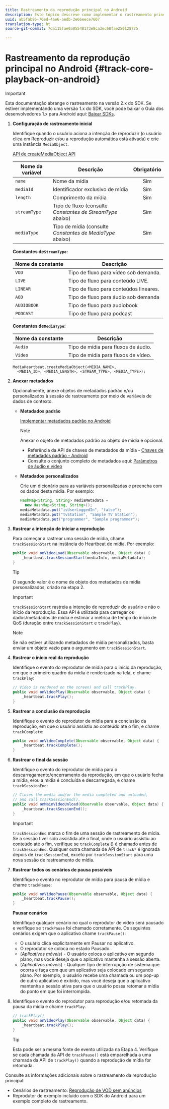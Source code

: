 ```yaml
---
title: Rastreamento da reprodução principal no Android
description: Este tópico descreve como implementar o rastreamento principal usando o SDK do Media no Android.
uuid: ab5fab95-76ed-4ae6-aedb-2e66eece7607
translation-type: ht
source-git-commit: 7da115fae0a05548173e8ca3ec68fae250128775

---
```



# Rastreamento da reprodução principal no Android {#track-core-playback-on-android}

>[!IMPORTANT]
>Esta documentação abrange o rastreamento na versão 2.x do SDK. Se estiver implementando uma versão 1.x do SDK, você pode baixar o Guia dos desenvolvedores 1.x para Android aqui: [Baixar SDKs](/help/sdk-implement/download-sdks.md).

1. **Configuração de rastreamento inicial**

   Identifique quando o usuário aciona a intenção de reproduzir (o usuário clica em Reproduzir e/ou a reprodução automática está ativada) e crie uma instância `MediaObject`.

   [API de createMediaObject API](https://adobe-marketing-cloud.github.io/media-sdks/reference/android/com/adobe/primetime/va/simple/MediaHeartbeat.html#createMediaObject-java.lang.String-java.lang.String-java.lang.Double-java.lang.String-com.adobe.primetime.va.simple.MediaHeartbeat.MediaType-)

   | Nome da variável | Descrição | Obrigatório |
   | --- | --- | :---: |
   | `name` | Nome da mídia | Sim |
   | `mediaId` | Identificador exclusivo de mídia | Sim |
   | `length` | Comprimento da mídia | Sim |
   | `streamType` | Tipo de fluxo (consulte _Constantes de StreamType_ abaixo) | Sim |
   | `mediaType` | Tipo de mídia (consulte _Constantes de MediaType_ abaixo) | Sim |

   **Constantes de`StreamType`:**

   | Nome da constante | Descrição |
   |---|---|
   | `VOD` | Tipo de fluxo para vídeo sob demanda. |
   | `LIVE` | Tipo de fluxo para conteúdo LIVE. |
   | `LINEAR` | Tipo de fluxo para conteúdos lineares. |
   | `AOD` | Tipo de fluxo para áudio sob demanda |
   | `AUDIOBOOK` | Tipo de fluxo para audiobook |
   | `PODCAST` | Tipo de fluxo para podcast |

   **Constantes de`MediaType`:**

   | Nome da constante | Descrição |
   |---|---|
   | `Audio` | Tipo de mídia para fluxos de áudio. |
   | `Video` | Tipo de mídia para fluxos de vídeo. |

   ```
   MediaHeartbeat.createMediaObject(<MEDIA_NAME>,  
     <MEDIA_ID>, <MEDIA_LENGTH>, <STREAM_TYPE>, <MEDIA_TYPE>);
   ```

1. **Anexar metadados**

   Opcionalmente, anexe objetos de metadados padrão e/ou personalizados à sessão de rastreamento por meio de variáveis de dados de contexto.

   * **Metadados padrão**

      [Implementar metadados padrão no Android](/help/sdk-implement/track-av-playback/impl-std-metadata/impl-std-metadata-android.md)

      >[!NOTE]
      >
      >Anexar o objeto de metadados padrão ao objeto de mídia é opcional.

      * Referência da API de chaves de metadados da mídia - [Chaves de metadados padrão - Android](https://adobe-marketing-cloud.github.io/media-sdks/reference/android/com/adobe/primetime/va/simple/MediaHeartbeat.VideoMetadataKeys.html)
      * Consulte o conjunto completo de metadados aqui: [Parâmetros de áudio e vídeo](/help/metrics-and-metadata/audio-video-parameters.md)
   * **Metadados personalizados**

      Crie um dicionário para as variáveis personalizadas e preencha com os dados desta mídia. Por exemplo:

      ```java
      HashMap<String, String> mediaMetadata =  
        new HashMap<String, String>(); 
      mediaMetadata.put("isUserLoggedIn", "false"); 
      mediaMetadata.put("tvStation", "Sample TV Station"); 
      mediaMetadata.put("programmer", "Sample programmer");
      ```


1. **Rastrear a intenção de iniciar a reprodução**

   Para começar a rastrear uma sessão de mídia, chame `trackSessionStart` na instância do Heartbeat de mídia. Por exemplo:

   ```java
   public void onVideoLoad(Observable observable, Object data) {  
       _heartbeat.trackSessionStart(mediaInfo, mediaMetadata); 
   }
   ```

   >[!TIP]
   >
   >O segundo valor é o nome de objeto dos metadados de mídia personalizados, criado na etapa 2.

   >[!IMPORTANT]
   >
   >`trackSessionStart` rastreia a intenção de reproduzir do usuário e não o início da reprodução. Essa API é utilizada para carregar os dados/metadados de mídia e estimar a métrica de tempo do início de QoS (duração entre `trackSessionStart` e `trackPlay`).

   >[!NOTE]
   >
   >Se não estiver utilizando metadados de mídia personalizados, basta enviar um objeto vazio para o argumento em `trackSessionStart`.

1. **Rastrear o início real da reprodução**

   Identifique o evento do reprodutor de mídia para o início da reprodução, em que o primeiro quadro da mídia é renderizado na tela, e chame `trackPlay`:

   ```java
   // Video is rendered on the screen) and call trackPlay.  
   public void onVideoPlay(Observable observable, Object data) { 
       _heartbeat.trackPlay(); 
   }
   ```

1. **Rastrear a conclusão da reprodução**

   Identifique o evento do reprodutor de mídia para a conclusão da reprodução, em que o usuário assistiu ao conteúdo até o fim, e chame `trackComplete`:

   ```java
   public void onVideoComplete(Observable observable, Object data) { 
       _heartbeat.trackComplete(); 
   }
   ```

1. **Rastrear o final da sessão**

   Identifique o evento do reprodutor de mídia para o descarregamento/encerramento da reprodução, em que o usuário fecha a mídia, e/ou a mídia é concluída e descarregada, e chame `trackSessionEnd`:

   ```java
   // Closes the media and/or the media completed and unloaded,  
   // and call trackSessionEnd().  
   public void onMainVideoUnload(Observable observable, Object data) {  
       _heartbeat.trackSessionEnd(); 
   }
   ```

   >[!IMPORTANT]
   >
   >`trackSessionEnd` marca o fim de uma sessão de rastreamento de mídia. Se a sessão tiver sido assistida até o final, onde o usuário assistiu ao conteúdo até o fim, verifique se `trackComplete` () é chamado antes de `trackSessionEnd`. Qualquer outra chamada de API de `track*` é ignorada depois de `trackSessionEnd`, exceto por `trackSessionStart` para uma nova sessão de rastreamento de mídia.

1. **Rastrear todos os cenários de pausa possíveis**

   Identifique o evento no reprodutor de mídia para pausa de mídia e chame `trackPause`:

   ```java
   public void onVideoPause(Observable observable, Object data) {  
       _heartbeat.trackPause(); 
   }
   ```

   **Pausar cenários**

   Identifique qualquer cenário no qual o reprodutor de vídeo será pausado e verifique se `trackPause` foi chamado corretamente. Os seguintes cenários exigem que o aplicativo chame `trackPause()`:

   * O usuário clica explicitamente em Pausar no aplicativo.
   * O reprodutor se coloca no estado Pausado.
   * (*Aplicativos móveis*) - O usuário coloca o aplicativo em segundo plano, mas você deseja que o aplicativo mantenha a sessão aberta.
   * (*Aplicativos móveis*) - Qualquer tipo de interrupção de sistema que ocorra e faça com que um aplicativo seja colocado em segundo plano. Por exemplo, o usuário recebe uma chamada ou um pop-up de outro aplicativo é exibido, mas você deseja que o aplicativo mantenha a sessão ativa para que o usuário possa retomar a mídia do ponto em que foi interrompida.

1. Identifique o evento do reprodutor para reprodução e/ou retomada da pausa da mídia e chame `trackPlay`.

   ```java
   // trackPlay() 
   public void onVideoPlay(Observable observable, Object data) {  
       _heartbeat.trackPlay(); 
   }
   ```

   >[!TIP]
   >
   >Esta pode ser a mesma fonte de evento utilizada na Etapa 4. Verifique se cada chamada da API de `trackPause()` está emparelhada a uma chamada da API de `trackPlay()` quando a reprodução de mídia for retomada.

Consulte as informações adicionais sobre o rastreamento da reprodução principal:

* Cenários de rastreamento: [Reprodução de VOD sem anúncios](/help/sdk-implement/tracking-scenarios/vod-no-intrs-details.md)
* Reprodutor de exemplo incluído com o SDK do Android para um exemplo completo de rastreamento.

